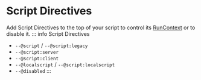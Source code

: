 # Script Directives
Add Script Directives to the top of your script to control its [RunContext](https://create.roblox.com/docs/reference/engine/enums/RunContext) or to disable it.
::: info Script Directives
* `--@script` / `--@script:legacy`
* `--@script:server`
* `--@script:client`
* `--@localscript` / `--@script:localscript`
* `--@disabled`
:::
